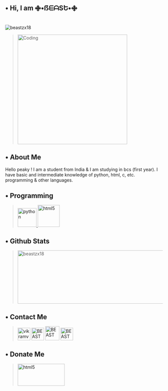## • Hi, I am ࿇•ẞᗴᗩSԵ•࿇

<p align="left"> <img src="https://komarev.com/ghpvc/?username=beastzx18&label=Profile%20views&color=00bdff&style=plastic" alt="beastzx18" /></p>

><p align="left"> <img align="center" alt="Coding" width="350" height = "350" src="https://i.pinimg.com/originals/45/d1/db/45d1db2f2af39c5c53a43af6ee935079.gif"/></p>



## • About Me

<p>Hello peaky ! I am a student from India & I am studying in bcs (first year). I have basic and intermediate knowledge of python, html, c, etc. programming & other languages.</p>


## • Programming

><a href="https://www.python.org" target="_blank"> <img src="https://i.ibb.co/hsfjtKH/1622523326120.png" alt="python" width="60" height="60"/> </a>
><a href="https://www.w3.org/html/" target="_blank"> <img src="https://i.ibb.co/ZVWP70N/1622523565398.png" alt="html5" width="70" height="70"/> </a>


## • Github Stats

><p><img align="left"> <img width = "500" height = "170" src="https://github-readme-stats.vercel.app/api?username=beastzx18&show_icons=true&locale=en" alt="beastzx18"/></p>


## • Contact Me

><a href="https://twitter.com/vikram_v18" target="blank"><img src="https://i.ibb.co/JqN2Yb4/1622523750254.png" alt="vikramv18" height="40" width="40" /></a> 
><a href="https://www.instagram.com/beastzx18/" target="blank"><img src="https://i.ibb.co/NFsNPyD/1622523859811.png" alt="BEAST" height="40" width="40" /></a>
><a href="https://youtube.com/channel/UCj4VHllQLeQTJ-fpqT1QljQ" target="blank"><img src="https://i.ibb.co/FYPz5gs/1622523967011.png" alt="BEAST" height="45" width="45" /></a>
><a href="https://beastzx18@gmail.com" target="blank"><img src="https://i.ibb.co/bQWYPQ5/1622524161577.png"  alt="BEAST" height="40" width="40"/></a>


## • Donate Me

><a href="https://ko-fi.com/vikramv18" target="_blank"><img src="https://www.buymeacoffee.com/assets/img/guidelines/download-assets-sm-2.svg" alt="html5" width="150" height="70"/> </a> 

